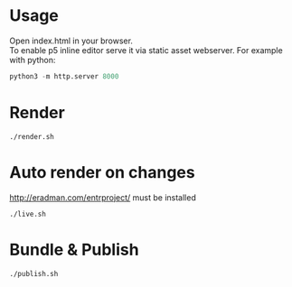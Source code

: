 # Usage

Open index.html in your browser. \
To enable p5 inline editor serve it via static asset webserver. For example with python:

```python
python3 -m http.server 8000
```


# Render

`./render.sh`


# Auto render on changes

http://eradman.com/entrproject/ must be installed

`./live.sh`


# Bundle & Publish

`./publish.sh`